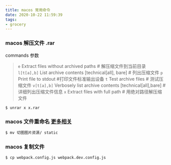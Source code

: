 ```yaml
---
title: macos 常用命令
date: 2020-10-22 11:59:39
tags:
- grocery
---
```


### macos 解压文件 .rar
commands 参数
> `e`             Extract files without archived paths # 解压缩文件到当前目录
  `l[t[a],b]`     List archive contents [technical[all], bare]  # 列出压缩文件
  `p`             Print file to stdout #打印文件标准输出设备
  `t`             Test archive files # 测试压缩文件
  `v[t[a],b]`     Verbosely list archive contents [technical[all],bare] # 详细列出压缩文件信息
  `x`             Extract files with full path # 用绝对路径解压缩文件

  ```bash
  $ unrar x x.rar
  ```
  <!--more-->

  ### macos 文件重命名 [更多相关](https://www.cnblogs.com/liujiacai/p/8313548.html)

  ```bash
  $ mv 切图图片资源/ static
  ```

  ### macos 复制文件
  ```bash
  $ cp webpack.config.js webpack.dev.config.js
  ```
